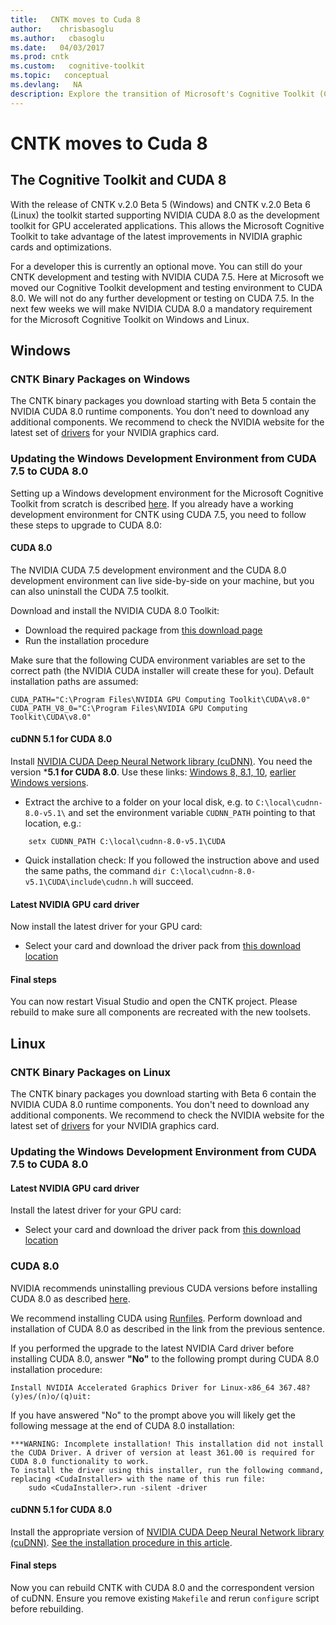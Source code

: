 ```yaml
---
title:   CNTK moves to Cuda 8
author:    chrisbasoglu
ms.author:   cbasoglu
ms.date:   04/03/2017
ms.prod: cntk
ms.custom:   cognitive-toolkit
ms.topic:   conceptual
ms.devlang:   NA
description: Explore the transition of Microsoft's Cognitive Toolkit (CNTK) to NVIDIA CUDA 8.0 for GPU accelerated applications. Learn about the benefits and how to upgrade.
---
```


# CNTK moves to Cuda 8

## The Cognitive Toolkit and CUDA 8

With the release of CNTK v.2.0 Beta 5 (Windows) and CNTK v.2.0 Beta 6 (Linux) the toolkit started supporting NVIDIA CUDA 8.0 as the development toolkit for GPU accelerated applications. This allows the Microsoft Cognitive Toolkit to take advantage of the latest improvements in NVIDIA graphic cards and optimizations.

For a developer this is currently an optional move. You can still do your CNTK development and testing with NVIDIA CUDA 7.5. Here at Microsoft we moved our Cognitive Toolkit development and testing environment to CUDA 8.0. We will not do any further development or testing on CUDA 7.5. In the next few weeks we will make NVIDIA CUDA 8.0 a mandatory requirement for the Microsoft Cognitive Toolkit on Windows and Linux.


## Windows

### CNTK Binary Packages on Windows

The CNTK binary packages you download starting with Beta 5 contain the NVIDIA CUDA 8.0 runtime components. You don't need to download any additional components. We recommend to check the NVIDIA website for the latest set of [drivers](http://www.NVIDIA.com/Download/index.aspx?lang=en-us) for your NVIDIA graphics card.

### Updating the Windows Development Environment from CUDA 7.5 to CUDA 8.0

Setting up a Windows development environment for the Microsoft Cognitive Toolkit from scratch is described [here](../Setup-CNTK-on-Windows.md). If you already have a working development environment for CNTK using CUDA 7.5, you need to follow these steps to upgrade to CUDA 8.0:

#### CUDA 8.0
The NVIDIA CUDA 7.5 development environment and the CUDA 8.0 development environment can live side-by-side on your machine, but you can also uninstall the CUDA 7.5 toolkit.

Download and install the NVIDIA CUDA 8.0 Toolkit:
* Download the required package from [this download page](https://developer.NVIDIA.com/CUDA-downloads)
* Run the installation procedure

Make sure that the following CUDA environment variables are set to the correct path (the NVIDIA CUDA installer will create these for you). Default installation paths are assumed:
```
CUDA_PATH="C:\Program Files\NVIDIA GPU Computing Toolkit\CUDA\v8.0"
CUDA_PATH_V8_0="C:\Program Files\NVIDIA GPU Computing Toolkit\CUDA\v8.0"
```

#### cuDNN 5.1 for CUDA 8.0
Install [NVIDIA CUDA Deep Neural Network library (cuDNN)](https://developer.NVIDIA.com/cuDNN). You need the version ***5.1 for CUDA 8.0**. Use these links: [Windows 8, 8.1, 10](http://developer.download.NVIDIA.com/compute/redist/cudnn/v5.1/cudnn-8.0-windows10-x64-v5.1.zip), [earlier Windows versions](http://developer.download.NVIDIA.com/compute/redist/cudnn/v5.1/cudnn-8.0-windows7-x64-v5.1.zip).

* Extract the archive to a folder on your local disk, e.g. to `C:\local\cudnn-8.0-v5.1\` and set the environment variable `CUDNN_PATH` pointing to that location, e.g.: 
```
    setx CUDNN_PATH C:\local\cudnn-8.0-v5.1\CUDA
```
* Quick installation check: If you followed the instruction above and used the same paths, the command `dir C:\local\cudnn-8.0-v5.1\CUDA\include\cudnn.h` will succeed.

#### Latest NVIDIA GPU card driver
Now install the latest driver for your GPU card:
* Select your card and download the driver pack from [this download location](http://www.NVIDIA.com/Download/index.aspx?lang=en-us)

#### Final steps
You can now restart Visual Studio and open the CNTK project. Please rebuild to make sure all components are recreated with the new toolsets. 


## Linux

### CNTK Binary Packages on Linux

The CNTK binary packages you download starting with Beta 6 contain the NVIDIA CUDA 8.0 runtime components. You don't need to download any additional components. We recommend to check the NVIDIA website for the latest set of [drivers](http://www.NVIDIA.com/Download/index.aspx?lang=en-us) for your NVIDIA graphics card.

### Updating the Windows Development Environment from CUDA 7.5 to CUDA 8.0

#### Latest NVIDIA GPU card driver
Install the latest driver for your GPU card:
* Select your card and download the driver pack from [this download location](http://www.NVIDIA.com/Download/index.aspx?lang=en-us)


### CUDA 8.0

NVIDIA recommends uninstalling previous CUDA versions before installing CUDA 8.0 as described [here](http://docs.nvidia.com/cuda/cuda-installation-guide-linux/index.html#handle-uninstallation).

We recommend installing CUDA using [Runfiles](http://docs.nvidia.com/cuda/cuda-installation-guide-linux/index.html#runfile). Perform download and installation of CUDA 8.0 as described in the link from the previous sentence.

If you performed the upgrade to the latest NVIDIA Card driver before installing CUDA 8.0, answer **"No"** to the following prompt during CUDA 8.0 installation procedure:
```
Install NVIDIA Accelerated Graphics Driver for Linux-x86_64 367.48?
(y)es/(n)o/(q)uit:
```
If you have answered "No" to the prompt above you will likely get the following message at the end of CUDA 8.0 installation:
```
***WARNING: Incomplete installation! This installation did not install the CUDA Driver. A driver of version at least 361.00 is required for CUDA 8.0 functionality to work.
To install the driver using this installer, run the following command, replacing <CudaInstaller> with the name of this run file:
    sudo <CudaInstaller>.run -silent -driver
```

#### cuDNN 5.1 for CUDA 8.0

Install the appropriate version of [NVIDIA CUDA Deep Neural Network library (cuDNN)](https://developer.NVIDIA.com/cuDNN). [See the installation procedure in this article](../Setup-CNTK-on-Linux.md). 

#### Final steps
Now you can rebuild CNTK with CUDA 8.0 and the correspondent version of cuDNN. Ensure you remove existing `Makefile` and rerun `configure` script before rebuilding.
